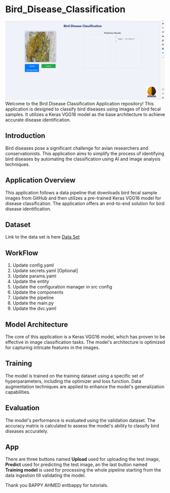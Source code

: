 # Bird_Disease_Classification

![app](https://github.com/weedu34/Bird_Disease_Classification/blob/main/App.png)
Welcome to the Bird Disease Classification Application repository! This application is designed to classify bird diseases using images of bird fecal samples. It utilizes a Keras VGG16 model as the base architecture to achieve accurate disease identification.

## Introduction

Bird diseases pose a significant challenge for avian researchers and conservationists. This application aims to simplify the process of identifying bird diseases by automating the classification using AI and image analysis techniques.

## Application Overview

This application follows a data pipeline that downloads bird fecal sample images from GitHub and then utilizes a pre-trained Keras VGG16 model for disease classification. The application offers an end-to-end solution for bird disease identification.

## Dataset

Link to the data set is here [Data Set](https://github.com/entbappy/Branching-tutorial/raw/master/Chicken-fecal-images.zip)

## WorkFlow
1. Update config.yaml
2. Update secrets.yaml [Optional]
3. Update params.yaml
4. Update the entity
5. Update the configuration manager in src config
6. Update the components
7. Update the pipeline
8. Update the main.py
9. Update the dvc.yaml


## Model Architecture

The core of this application is a Keras VGG16 model, which has proven to be effective in image classification tasks. The model's architecture is optimized for capturing intricate features in the images.

## Training

The model is trained on the training dataset using a specific set of hyperparameters, including the optimizer and loss function. Data augmentation techniques are applied to enhance the model's generalization capabilities.

## Evaluation

The model's performance is evaluated using the validation dataset. The accuracy matrix is calculated to assess the model's ability to classify bird diseases accurately.

## App
There are three buttons named **Upload** used for uploading the test image, **Predict** used for predicting the test image, an the last button named **Training model** is used for processing the whole pipeline starting from the data ingestion till validating the model.

Thank you BAPPY AHMED entbappy for tutorials.
